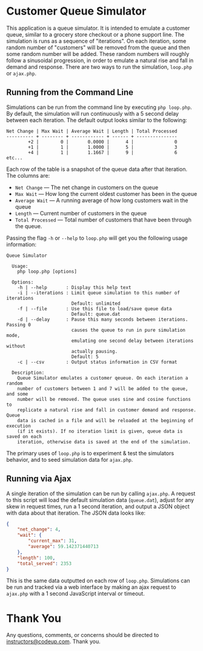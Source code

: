 # Customer Queue Simulator

This application is a queue simulator. It is intended to emulate a customer queue, similar to a grocery store checkout or a phone support line. The simulation is runs as a sequence of "iterations". On each iteration, some random number of "customers" will be removed from the queue and then some random number will be added. These random numbers will roughly follow a sinusoidal progression, in order to emulate a natural rise and fall in demand and response. There are two  ways to run the simulation, `loop.php` or `ajax.php`.

## Running from the Command Line

Simulations can be run from the command line by executing `php loop.php`. By default, the simulation will run continuously with a 5 second delay between each iteration. The default output looks similar to the following:

    Net Change | Max Wait | Average Wait | Length | Total Processed
    ---------- + -------- + ------------ + ------ + ---------------
            +2 |        0 |       0.0000 |      4 |               0
            +1 |        1 |       1.0000 |      5 |               3
            +4 |        1 |       1.1667 |      9 |               6
    etc...

Each row of the table is a snapshot of the queue data after that iteration. The columns are:

- `Net Change` &mdash; The net change in customers on the queue
- `Max Wait` &mdash; How long the current oldest customer has been in the queue
- `Average Wait` &mdash; A running average of how long customers wait in the queue
- `Length` &mdash; Current number of customers in the queue
- `Total Processed` &mdash; Total number of customers that have been through the queue.

Passing the flag `-h` or `--help` to `loop.php` will get you the following usage information:

    Queue Simulator

      Usage:
        php loop.php [options]

      Options:
        -h | --help       : Display this help text
        -i | --iterations : Limit queue simulation to this number of iterations
                            Default: unlimited
        -f | --file       : Use this file to load/save queue data
                            Default: queue.dat
        -d | --delay      : Pause this many seconds between iterations. Passing 0
                            causes the queue to run in pure simulation mode,
                            emulating one second delay between iterations without
                            actually pausing.
                            Default: 5
        -c | --csv        : Output status information in CSV format

      Description:
        Queue Simulator emulates a customer qeueue. On each iteration a random
        number of customers between 1 and 7 will be added to the queue, and some
        number will be removed. The queue uses sine and cosine functions to
        replicate a natural rise and fall in customer demand and response. Queue
        data is cached in a file and will be reloaded at the beginning of execution
        (if it exists). If no iteration limit is given, queue data is saved on each
        iteration, otherwise data is saved at the end of the simulation.

The primary uses of `loop.php` is to experiment & test the simulators behavior, and to seed simulation data for `ajax.php`.

## Running via Ajax

A single iteration of the simulation can be run by calling `ajax.php`. A request to this script will load the default simulation data (`queue.dat`), adjust for any skew in request times, run a 1 second iteration, and output a JSON object with data about that iteration. The JSON data looks like:

```json
{
    "net_change": 4,
    "wait": {
        "current_max": 31,
        "average": 59.142371440713
    },
    "length": 100,
    "total_served": 2353
}
```

This is the same data outputted on each row of `loop.php`. Simulations can be run and tracked via a web interface by making an ajax request to `ajax.php` with a 1 second JavaScript interval or timeout.

# Thank You

Any questions, comments, or concerns should be directed to instructors@codeup.com. Thank you.
